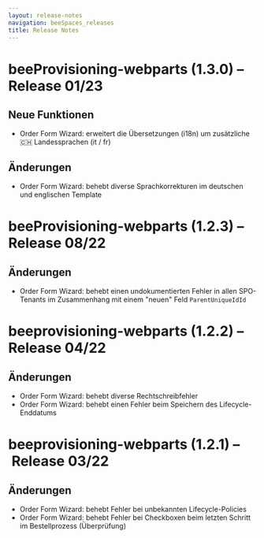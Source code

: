 ```yaml
---
layout: release-notes
navigation: beeSpaces_releases
title: Release Notes
---
```


# beeProvisioning-webparts (1.3.0) – Release 01/23
## Neue Funktionen
* Order Form Wizard: erweitert die Übersetzungen (i18n) um zusätzliche 🇨🇭 Landessprachen (it / fr)

## Änderungen
* Order Form Wizard: behebt diverse Sprachkorrekturen im deutschen und englischen Template


# beeProvisioning-webparts (1.2.3) – Release 08/22
## Änderungen
* Order Form Wizard: behebt einen undokumentierten Fehler in allen SPO-Tenants im Zusammenhang mit einem "neuen" Feld `ParentUniqueIdId`


# beeprovisioning-webparts (1.2.2) – Release 04/22
## Änderungen
* Order Form Wizard: behebt diverse Rechtschreibfehler
* Order Form Wizard: behebt einen Fehler beim Speichern des Lifecycle-Enddatums


# beeprovisioning-webparts (1.2.1) – Release 03/22
## Änderungen	
* Order Form Wizard: behebt Fehler bei unbekannten Lifecycle-Policies
* Order Form Wizard: behebt Fehler bei Checkboxen beim letzten Schritt im Bestellprozess (Überprüfung)